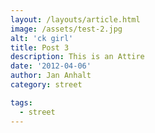 ```yaml
---
layout: /layouts/article.html
image: /assets/test-2.jpg
alt: 'ck girl'
title: Post 3
description: This is an Attire
date: '2012-04-06'
author: Jan Anhalt
category: street

tags:
  - street
---
```

